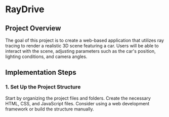 # RayDrive

## Project Overview
The goal of this project is to create a web-based application that utilizes ray tracing to render a realistic 3D scene featuring a car. Users will be able to interact with the scene, adjusting parameters such as the car's position, lighting conditions, and camera angles.

## Implementation Steps
### 1. Set Up the Project Structure
Start by organizing the project files and folders. Create the necessary HTML, CSS, and JavaScript files. Consider using a web development framework or build the structure manually.



